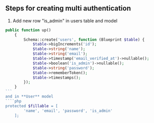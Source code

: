 ## Steps for creating multi authentication 
1. Add new row "is_admin" in users table and model
````php
public function up()
    {
        Schema::create('users', function (Blueprint $table) {
            $table->bigIncrements('id');
            $table->string('name');
            $table->string('email');
            $table->timestamp('email_verified_at')->nullable();
            $table->boolean('is_admin')->nullable(); 
            $table->string('password');
            $table->rememberToken();
            $table->timestamps();
        });
    }
```
and in **User** model
````php
protected $fillable = [
        'name', 'email', 'password', 'is_admin'
    ];
````
    

